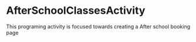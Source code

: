 # AfterSchoolClassesActivity
This programing activity is focused towards creating a After school booking page
